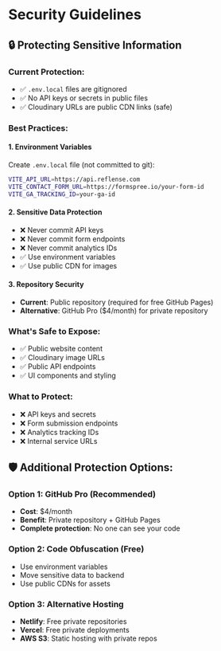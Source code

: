 # Security Guidelines

## 🔒 Protecting Sensitive Information

### Current Protection:
- ✅ `.env.local` files are gitignored
- ✅ No API keys or secrets in public files
- ✅ Cloudinary URLs are public CDN links (safe)

### Best Practices:

#### 1. Environment Variables
Create `.env.local` file (not committed to git):
```bash
VITE_API_URL=https://api.reflense.com
VITE_CONTACT_FORM_URL=https://formspree.io/your-form-id
VITE_GA_TRACKING_ID=your-ga-id
```

#### 2. Sensitive Data Protection
- ❌ Never commit API keys
- ❌ Never commit form endpoints
- ❌ Never commit analytics IDs
- ✅ Use environment variables
- ✅ Use public CDN for images

#### 3. Repository Security
- **Current**: Public repository (required for free GitHub Pages)
- **Alternative**: GitHub Pro ($4/month) for private repository

### What's Safe to Expose:
- ✅ Public website content
- ✅ Cloudinary image URLs
- ✅ Public API endpoints
- ✅ UI components and styling

### What to Protect:
- ❌ API keys and secrets
- ❌ Form submission endpoints
- ❌ Analytics tracking IDs
- ❌ Internal service URLs

## 🛡️ Additional Protection Options:

### Option 1: GitHub Pro (Recommended)
- **Cost**: $4/month
- **Benefit**: Private repository + GitHub Pages
- **Complete protection**: No one can see your code

### Option 2: Code Obfuscation (Free)
- Use environment variables
- Move sensitive data to backend
- Use public CDNs for assets

### Option 3: Alternative Hosting
- **Netlify**: Free private repositories
- **Vercel**: Free private deployments
- **AWS S3**: Static hosting with private repos 